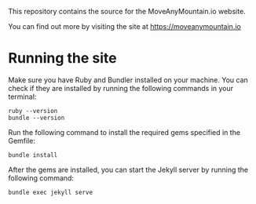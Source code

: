 This repository contains the source for the MoveAnyMountain.io website.

You can find out more by visiting the site at https://moveanymountain.io 

# Running the site

Make sure you have Ruby and Bundler installed on your machine. You can check if they are installed by running the following commands in your terminal:

```
ruby --version
bundle --version
```
Run the following command to install the required gems specified in the Gemfile:

```
bundle install
```

After the gems are installed, you can start the Jekyll server by running the following command:

```
bundle exec jekyll serve
```

